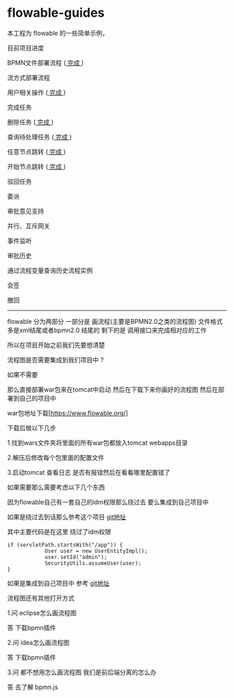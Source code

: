 # flowable-guides

本工程为 flowable 的一些简单示例，

目前项目进度

BPMN文件部署流程 ([ 完成 ](https://github.com/zhiyuan-zhang/flowable-guides/blob/master/src/main/java/com/hki/flowable/DeployProcess.java))

流方式部署流程 

用户相关操作 ([ 完成 ](https://github.com/zhiyuan-zhang/flowable-guides/blob/master/src/main/java/com/hki/flowable/UserTest.java))

完成任务

删除任务 ([ 完成 ](https://github.com/zhiyuan-zhang/flowable-guides/blob/master/src/main/java/com/hki/flowable/DeleteTaskTest.java))

查询待处理任务 ([ 完成 ](https://github.com/zhiyuan-zhang/flowable-guides/blob/master/src/main/java/com/hki/flowable/TaskTest.java))

任意节点跳转 ([ 完成 ](https://github.com/zhiyuan-zhang/flowable-guides/blob/master/src/main/java/com/hki/flowable/NodeJumpTest.java))

开始节点跳转 ([ 完成 ](https://github.com/zhiyuan-zhang/flowable-guides/blob/master/src/main/java/com/hki/flowable/NodeJumpTest.java))

驳回任务 

委派

审批意见支持

并行、互斥网关

事件监听

审批历史

通过流程变量查询历史流程实例

会签

撤回



***

flowable 分为两部分 
一部分是 画流程(主要是BPMN2.0之类的流程图) 文件格式多是xml结尾或者bpmn2.0 结尾的
剩下的是 调用接口来完成相对应的工作

所以在项目开始之前我们先要想清楚 

流程图是否需要集成到我们项目中 ?

如果不需要  

那么直接部署war包来在tomcat中启动 然后在下载下来你画好的流程图 然后在部署到自己的项目中

war包地址下载[https://www.flowable.org/]

下载后做以下几步

1.找到wars文件夹将里面的所有war包都放入tomcat webapps目录

2.解压后修改每个包里面的配置文件

3.启动tomcat 查看日志 是否有报错然后在看看哪里配置错了 


如果需要那么需要考虑以下几个东西

因为flowable自己有一套自己的idm权限那么绕过去 要么集成到自己项目中

如果是绕过去到话那么参考这个项目
[git地址](https://gitee.com/flowable-project/springboot-flowable-ui/blob/master/src/main/java/com/fxtcn/platform/filter/CustomHandlerInterceptor.java)

其中主要代码是在这里 绕过了idm权限

```
if (servletPath.startsWith("/app")) {
			User user = new UserEntityImpl();
			user.setId("admin");
			SecurityUtils.assumeUser(user);
}
```
如果是集成到自己项目中 
参考
[git地址](https://www.cnblogs.com/liuwenjun/p/10291210.html)

流程图还有其他打开方式

1.问 eclipse怎么画流程图

答 下载bpmn插件 

2.问 idea怎么画流程图

答 下载bpmn插件 


3.问 都不想用怎么画流程图 我们是前后端分离的怎么办

答 去了解 bpmn.js 


















